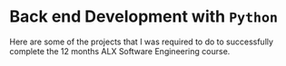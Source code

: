 # Back end Development with `Python`
Here are some of the projects that I was required to do to successfully complete the 12 months ALX Software Engineering course.
